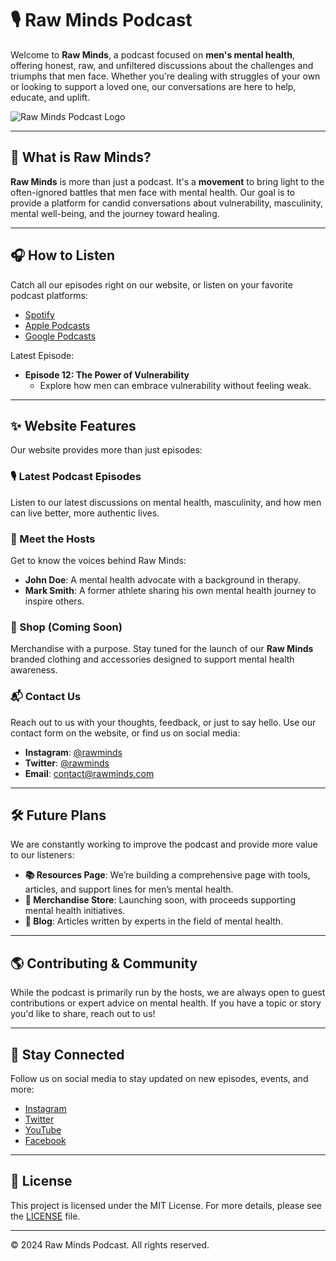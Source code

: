 # 🎙️ Raw Minds Podcast

Welcome to **Raw Minds**, a podcast focused on **men's mental health**, offering honest, raw, and unfiltered discussions about the challenges and triumphs that men face. Whether you're dealing with struggles of your own or looking to support a loved one, our conversations are here to help, educate, and uplift.

![Raw Minds Podcast Logo](path_to_logo_image)

---

## 🌟 What is Raw Minds?
**Raw Minds** is more than just a podcast. It's a **movement** to bring light to the often-ignored battles that men face with mental health. Our goal is to provide a platform for candid conversations about vulnerability, masculinity, mental well-being, and the journey toward healing.

---

## 🎧 How to Listen
Catch all our episodes right on our website, or listen on your favorite podcast platforms:

- [Spotify](#)
- [Apple Podcasts](#)
- [Google Podcasts](#)

Latest Episode:
- **Episode 12: The Power of Vulnerability**
  - Explore how men can embrace vulnerability without feeling weak.

---

## ✨ Website Features

Our website provides more than just episodes:

### **🎙️ Latest Podcast Episodes**
Listen to our latest discussions on mental health, masculinity, and how men can live better, more authentic lives.

### **👥 Meet the Hosts**
Get to know the voices behind Raw Minds:
- **John Doe**: A mental health advocate with a background in therapy.
- **Mark Smith**: A former athlete sharing his own mental health journey to inspire others.

### **🛒 Shop (Coming Soon)**
Merchandise with a purpose. Stay tuned for the launch of our **Raw Minds** branded clothing and accessories designed to support mental health awareness.

### **📬 Contact Us**
Reach out to us with your thoughts, feedback, or just to say hello. Use our contact form on the website, or find us on social media:

- **Instagram**: [@rawminds](#)
- **Twitter**: [@rawminds](#)
- **Email**: contact@rawminds.com

---

## 🛠️ Future Plans
We are constantly working to improve the podcast and provide more value to our listeners:

- **📚 Resources Page**: We’re building a comprehensive page with tools, articles, and support lines for men’s mental health.
- **👕 Merchandise Store**: Launching soon, with proceeds supporting mental health initiatives.
- **📝 Blog**: Articles written by experts in the field of mental health.

---

## 🌎 Contributing & Community
While the podcast is primarily run by the hosts, we are always open to guest contributions or expert advice on mental health. If you have a topic or story you'd like to share, reach out to us!

---

## 📢 Stay Connected
Follow us on social media to stay updated on new episodes, events, and more:

- [Instagram](#)
- [Twitter](#)
- [YouTube](#)
- [Facebook](#)

---

## 📄 License
This project is licensed under the MIT License. For more details, please see the [LICENSE](LICENSE) file.

---

&copy; 2024 Raw Minds Podcast. All rights reserved.
